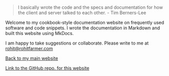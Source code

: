 > I basically wrote the code and the specs and documentation for how the client and server talked to each other. - Tim Berners-Lee

Welcome to my cookbook-style documentation website on frequently used software and code snippets. I wrote the documentation in Markdown and built this website using MkDocs. 

I am happy to take suggestions or collaborate. Please write to me at [rohit@rohitfarmer.com](mailto:rohit@rohitfarmer.com)

[Back to my main website](https://rohitfarmer.com)

[Link to the GitHub repo. for this website](https://github.com/rohitfarmer/mk-docs)